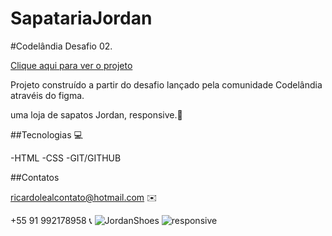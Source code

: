 ﻿# SapatariaJordan
#Codelândia Desafio 02.

[Clique aqui para ver o projeto](https://ricard0silva.github.io/SapatariaJordan/)

Projeto construído a partir do desafio lançado pela comunidade Codelândia atravéis do figma.

uma loja de sapatos Jordan, responsive.👟

##Tecnologias 💻

-HTML
-CSS
-GIT/GITHUB


##Contatos 

ricardolealcontato@hotmail.com ✉️

+55 91 992178958 📞
![JordanShoes](https://user-images.githubusercontent.com/113394623/193901296-2557b372-a891-472d-8fd9-73426ac17a21.PNG)
![responsive](https://user-images.githubusercontent.com/113394623/193901311-c2f6262e-a186-4b2d-8e97-bb0cc7ee8c90.PNG)
